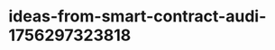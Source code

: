 # ideas-from-smart-contract-audi-1756297323818
```json [ { "title": "AI-Powered Smart Contract Risk Assessment Tool", "description": "أداة تستخدم الذكاء الاصطناعي لتقييم المخاطر المرتبطة بالعقود الذكية قبل نشرها، مما يساعد المطورين على تحديد الثغرات المحتملة.", "mvp_plan": "تطوير نموذج أولي بسيط يقوم بتحليل العقود الذكية باستخدام خوارزميات التعلم الآلي، مع واجهة مستخدم تفاعلية لتحميل العقد و...
